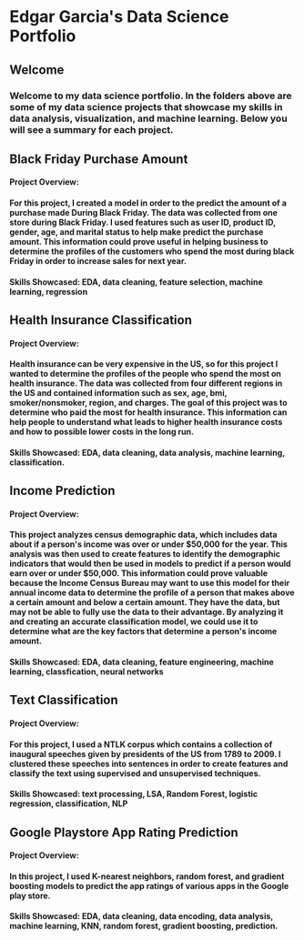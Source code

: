 # Edgar Garcia's Data Science Portfolio

## Welcome

### Welcome to my data science portfolio. In the folders above are some of my data science projects that showcase my skills in data analysis, visualization, and machine learning. Below you will see a summary for each project.

## Black Friday Purchase Amount
#### Project Overview: 
#### For this project, I created a model in order to the predict the amount of a purchase made During Black Friday. The data was collected from one store during Black Friday. I used features such as user ID, product ID, gender, age, and marital status to help make predict the purchase amount. This information could prove useful in helping business to determine the profiles of the customers who spend the most during black Friday in order to increase sales for next year.

#### Skills Showcased: EDA, data cleaning, feature selection, machine learning, regression

## Health Insurance Classification
#### Project Overview: 
#### Health insurance can be very expensive in the US, so for this project I wanted to determine the profiles of the people who spend the most on health insurance. The data was collected from four different regions in the US and contained information such as sex, age, bmi, smoker/nonsmoker, region, and charges. The goal of this project was to determine who paid the most for health insurance. This information can help people to understand what leads to higher health insurance costs and how to possible lower costs in the long run.

#### Skills Showcased: EDA, data cleaning, data analysis, machine learning, classification.

## Income Prediction
#### Project Overview: 
#### This project analyzes census demographic data, which includes data about if a person's income was over or under $50,000 for the year. This analysis was then used to create features to identify the demographic indicators that would then be used in models to predict if a person would earn over or under $50,000. This information could prove valuable because the Income Census Bureau may want to use this model for their annual income data to determine the profile of a person that makes above a certain amount and below a certain amount. They have the data, but may not be able to fully use the data to their advantage. By analyzing it and creating an accurate classification model, we could use it to determine what are the key factors that determine a person's income amount.

#### Skills Showcased: EDA, data cleaning, feature engineering, machine learning, classfication, neural networks

## Text Classification
#### Project Overview: 
#### For this project, I used a NTLK corpus which contains a collection of inaugural speeches given by presidents of the US from 1789 to 2009. I clustered these speeches into sentences in order to create features and classify the text using supervised and unsupervised techniques.

#### Skills Showcased: text processing, LSA, Random Forest, logistic regression, classification, NLP

## Google Playstore App Rating Prediction
#### Project Overview: 
#### In this project, I used K-nearest neighbors, random forest, and gradient boosting models to predict the app ratings of various apps in the Google play store.

#### Skills Showcased: EDA, data cleaning, data encoding, data analysis, machine learning, KNN, random forest, gradient boosting, prediction.
